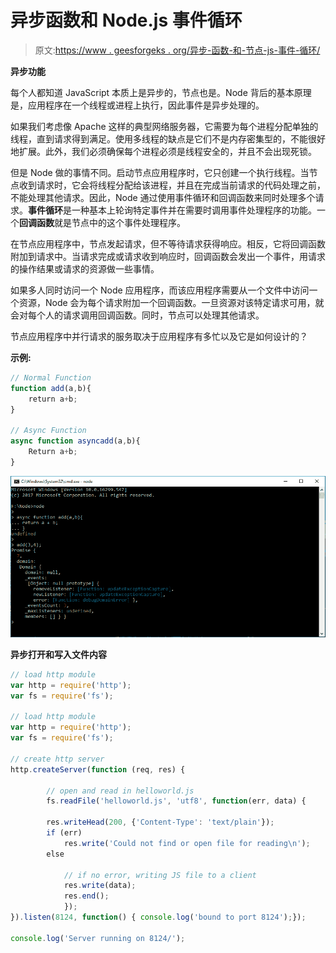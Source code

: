 # 异步函数和 Node.js 事件循环

> 原文:[https://www . geesforgeks . org/异步-函数-和-节点-js-事件-循环/](https://www.geeksforgeeks.org/asynchronous-functions-and-the-node-js-event-loop/)

**异步功能**

每个人都知道 JavaScript 本质上是异步的，节点也是。Node 背后的基本原理是，应用程序在一个线程或进程上执行，因此事件是异步处理的。

如果我们考虑像 Apache 这样的典型网络服务器，它需要为每个进程分配单独的线程，直到请求得到满足。使用多线程的缺点是它们不是内存密集型的，不能很好地扩展。此外，我们必须确保每个进程必须是线程安全的，并且不会出现死锁。

但是 Node 做的事情不同。启动节点应用程序时，它只创建一个执行线程。当节点收到请求时，它会将线程分配给该进程，并且在完成当前请求的代码处理之前，不能处理其他请求。因此，Node 通过使用事件循环和回调函数来同时处理多个请求。**事件循环**是一种基本上轮询特定事件并在需要时调用事件处理程序的功能。一个**回调函数**就是节点中的这个事件处理程序。

在节点应用程序中，节点发起请求，但不等待请求获得响应。相反，它将回调函数附加到请求中。当请求完成或请求收到响应时，回调函数会发出一个事件，用请求的操作结果或请求的资源做一些事情。

如果多人同时访问一个 Node 应用程序，而该应用程序需要从一个文件中访问一个资源，Node 会为每个请求附加一个回调函数。一旦资源对该特定请求可用，就会对每个人的请求调用回调函数。同时，节点可以处理其他请求。

节点应用程序中并行请求的服务取决于应用程序有多忙以及它是如何设计的？

**示例:**

```js
// Normal Function
function add(a,b){
    return a+b;
}

// Async Function
async function asyncadd(a,b){
    Return a+b;
}
```

![](img/d5df8705799675fe23854bcea2d1c135.png)

**异步打开和写入文件内容**

```js
// load http module
var http = require('http');
var fs = require('fs');

// load http module
var http = require('http');
var fs = require('fs');

// create http server
http.createServer(function (req, res) {

        // open and read in helloworld.js
        fs.readFile('helloworld.js', 'utf8', function(err, data) {

        res.writeHead(200, {'Content-Type': 'text/plain'});
        if (err)
            res.write('Could not find or open file for reading\n');
        else

            // if no error, writing JS file to a client
            res.write(data);
            res.end();
            });
}).listen(8124, function() { console.log('bound to port 8124');});

console.log('Server running on 8124/');
```